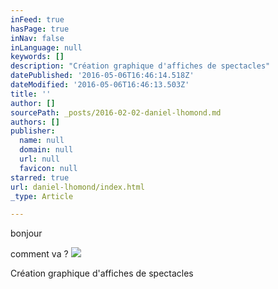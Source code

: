 ```yaml
---
inFeed: true
hasPage: true
inNav: false
inLanguage: null
keywords: []
description: "Création graphique d'affiches de spectacles"
datePublished: '2016-05-06T16:46:14.518Z'
dateModified: '2016-05-06T16:46:13.503Z'
title: ''
author: []
sourcePath: _posts/2016-02-02-daniel-lhomond.md
authors: []
publisher:
  name: null
  domain: null
  url: null
  favicon: null
starred: true
url: daniel-lhomond/index.html
_type: Article

---
```

bonjour

comment va ?
![](https://the-grid-user-content.s3-us-west-2.amazonaws.com/577e3b41-eef1-429c-8f7e-da6e7b41a68e.jpg)

Création graphique d'affiches de spectacles